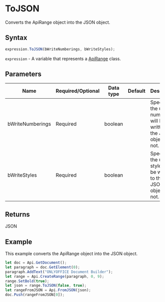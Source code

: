 # ToJSON

Converts the ApiRange object into the JSON object.

## Syntax

```javascript
expression.ToJSON(bWriteNumberings, bWriteStyles);
```

`expression` - A variable that represents a [ApiRange](../ApiRange.md) class.

## Parameters

| **Name** | **Required/Optional** | **Data type** | **Default** | **Description** |
| ------------- | ------------- | ------------- | ------------- | ------------- |
| bWriteNumberings | Required | boolean |  | Specifies if the used numberings will be written to the JSON object or not. |
| bWriteStyles | Required | boolean |  | Specifies if the used styles will be written to the JSON object or not. |

## Returns

JSON

## Example

This example converts the ApiRange object into the JSON object.

```javascript
let doc = Api.GetDocument();
let paragraph = doc.GetElement(0);
paragraph.AddText("ONLYOFFICE Document Builder");
let range = Api.CreateRange(paragraph, 0, 9);
range.SetBold(true);
let json = range.ToJSON(false, true);
let rangeFromJSON = Api.FromJSON(json);
doc.Push(rangeFromJSON[0]);
```
